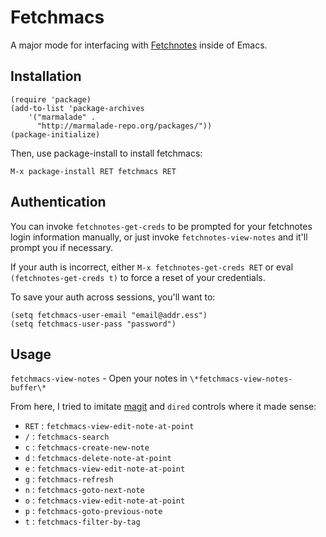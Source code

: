 # Fetchmacs

A major mode for interfacing with [Fetchnotes](http://www.fetchnotes.com) inside of Emacs.

## Installation

    (require 'package)
    (add-to-list 'package-archives
        '("marmalade" .
          "http://marmalade-repo.org/packages/"))
    (package-initialize)

Then, use package-install to install fetchmacs:

    M-x package-install RET fetchmacs RET

## Authentication

You can invoke `fetchnotes-get-creds` to be prompted for your fetchnotes login information manually, or just invoke `fetchnotes-view-notes` and it'll prompt you if necessary.

If your auth is incorrect, either `M-x fetchnotes-get-creds RET` or eval `(fetchnotes-get-creds t)` to force a reset of your credentials.

To save your auth across sessions, you'll want to:

    (setq fetchmacs-user-email "email@addr.ess")
    (setq fetchmacs-user-pass "password")

## Usage

`fetchmacs-view-notes` - Open your notes in `\*fetchmacs-view-notes-buffer\*`

From here, I tried to imitate [magit](http://philjackson.github.com/magit/) and `dired` controls where it made sense:

* `RET` : `fetchmacs-view-edit-note-at-point`
* `/` : `fetchmacs-search`
* `c` : `fetchmacs-create-new-note`
* `d` : `fetchmacs-delete-note-at-point`
* `e` : `fetchmacs-view-edit-note-at-point`
* `g` : `fetchmacs-refresh`
* `n` : `fetchmacs-goto-next-note`
* `o` : `fetchmacs-view-edit-note-at-point`
* `p` : `fetchmacs-goto-previous-note`
* `t` : `fetchmacs-filter-by-tag`
